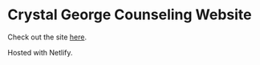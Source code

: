 # Crystal George Counseling Website

Check out the site [here](https://www.crystalgeorgecounselor.com/).

Hosted with Netlify.